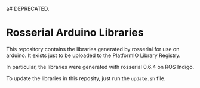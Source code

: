 a# DEPRECATED.

Rosserial Arduino Libraries
===========================

This repository contains the libraries generated by rosserial for use on
arduino. It exists just to be uploaded to the PlatformIO Library Registry.

In particular, the libraries were generated with rosserial 0.6.4 on ROS Indigo.

To update the libraries in this reposity, just run the `update.sh` file.
